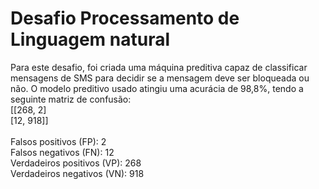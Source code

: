 # Desafio Processamento de Linguagem natural

Para este desafio, foi criada uma máquina preditiva capaz de classificar mensagens de SMS para decidir se a mensagem deve ser bloqueada ou não.
O modelo preditivo usado atingiu uma acurácia de 98,8%, tendo a seguinte matriz de confusão:
<br>[[268,   2] <br>
[12,  918]]
<br><br>
Falsos positivos (FP): 2 <br>
Falsos negativos (FN): 12 <br>
Verdadeiros positivos (VP): 268 <br>
Verdadeiros negativos (VN): 918 <br>
